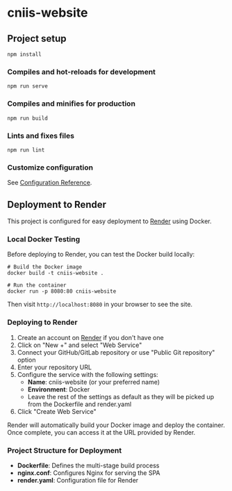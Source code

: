 # cniis-website

## Project setup
```
npm install
```

### Compiles and hot-reloads for development
```
npm run serve
```

### Compiles and minifies for production
```
npm run build
```

### Lints and fixes files
```
npm run lint
```

### Customize configuration
See [Configuration Reference](https://cli.vuejs.org/config/).

## Deployment to Render

This project is configured for easy deployment to [Render](https://render.com/) using Docker.

### Local Docker Testing

Before deploying to Render, you can test the Docker build locally:

```
# Build the Docker image
docker build -t cniis-website .

# Run the container
docker run -p 8080:80 cniis-website
```

Then visit `http://localhost:8080` in your browser to see the site.

### Deploying to Render

1. Create an account on [Render](https://render.com/) if you don't have one
2. Click on "New +" and select "Web Service"
3. Connect your GitHub/GitLab repository or use "Public Git repository" option
4. Enter your repository URL
5. Configure the service with the following settings:
   - **Name**: cniis-website (or your preferred name)
   - **Environment**: Docker
   - Leave the rest of the settings as default as they will be picked up from the Dockerfile and render.yaml
6. Click "Create Web Service"

Render will automatically build your Docker image and deploy the container. Once complete, you can access it at the URL provided by Render.

### Project Structure for Deployment

- **Dockerfile**: Defines the multi-stage build process
- **nginx.conf**: Configures Nginx for serving the SPA
- **render.yaml**: Configuration file for Render
